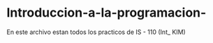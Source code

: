 Introduccion-a-la-programacion-
===============================

En este archivo estan todos los practicos de IS - 110 (Int_ KIM)
